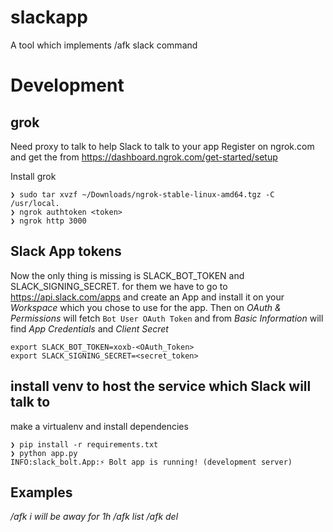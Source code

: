 # slackapp
A tool which implements /afk slack command

# Development

## grok

Need proxy to talk to help Slack to talk to your app
Register on ngrok.com and get the <token> from https://dashboard.ngrok.com/get-started/setup

Install grok

```
❯ sudo tar xvzf ~/Downloads/ngrok-stable-linux-amd64.tgz -C /usr/local.
❯ ngrok authtoken <token>
❯ ngrok http 3000
```

## Slack App tokens
Now the only thing is missing is SLACK_BOT_TOKEN and SLACK_SIGNING_SECRET. for them we have to go to https://api.slack.com/apps and create an App and install it on your _Workspace_ which you chose to use for the app.
Then on *OAuth & Permissions* will fetch `Bot User OAuth Token` and from *Basic Information* will find *App Credentials* and *Client Secret*

```
export SLACK_BOT_TOKEN=xoxb-<OAuth_Token>
export SLACK_SIGNING_SECRET=<secret_token>
```

## install venv to host the service which Slack will talk to

make a virtualenv and install dependencies

```
❯ pip install -r requirements.txt
❯ python app.py
INFO:slack_bolt.App:⚡️ Bolt app is running! (development server)
```

## Examples

_/afk i will be away for 1h_
_/afk list_
_/afk del_
